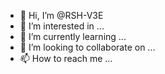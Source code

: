 - 👋 Hi, I’m @RSH-V3E
- 👀 I’m interested in ...
- 🌱 I’m currently learning ...
- 💞️ I’m looking to collaborate on ...
- 📫 How to reach me ...

<!---
RSH-V3E/RSH-V3E is a ✨ special ✨ repository because its `README.md` (this file) appears on your GitHub profile.
You can click the Preview link to take a look at your changes.
--->
